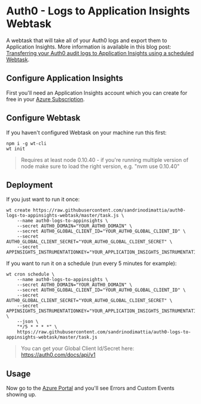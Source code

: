 # Auth0 - Logs to Application Insights Webtask

A webtask that will take all of your Auth0 logs and export them to Application Insights. More information is available in this blog post: [Transferring your Auth0 audit logs to Application Insights using a scheduled Webtask](http://fabriccontroller.net/transferring-your-auth0-audit-logs-to-application-insights-using-a-scheduled-webtask/).

## Configure Application Insights

First you'll need an Application Insights account which you can create for free in your [Azure Subscription](https://portal.azure.com/#create/Microsoft.AppInsights).

## Configure Webtask

If you haven't configured Webtask on your machine run this first:

```
npm i -g wt-cli
wt init
```

> Requires at least node 0.10.40 - if you're running multiple version of node make sure to load the right version, e.g. "nvm use 0.10.40"

## Deployment

If you just want to run it once:

```
wt create https://raw.githubusercontent.com/sandrinodimattia/auth0-logs-to-appinsights-webtask/master/task.js \
    --name auth0-logs-to-appinsights \
    --secret AUTH0_DOMAIN="YOUR_AUTH0_DOMAIN" \
    --secret AUTH0_GLOBAL_CLIENT_ID="YOUR_AUTH0_GLOBAL_CLIENT_ID" \
    --secret AUTH0_GLOBAL_CLIENT_SECRET="YOUR_AUTH0_GLOBAL_CLIENT_SECRET" \
    --secret APPINSIGHTS_INSTRUMENTATIONKEY="YOUR_APPLICATION_INSIGHTS_INSTRUMENTATION_KEY"
```

If you want to run it on a schedule (run every 5 minutes for example):

```
wt cron schedule \
    --name auth0-logs-to-appinsights \
    --secret AUTH0_DOMAIN="YOUR_AUTH0_DOMAIN" \
    --secret AUTH0_GLOBAL_CLIENT_ID="YOUR_AUTH0_GLOBAL_CLIENT_ID" \
    --secret AUTH0_GLOBAL_CLIENT_SECRET="YOUR_AUTH0_GLOBAL_CLIENT_SECRET" \
    --secret APPINSIGHTS_INSTRUMENTATIONKEY="YOUR_APPLICATION_INSIGHTS_INSTRUMENTATION_KEY" \
    --json \
    "*/5 * * * *" \
    https://raw.githubusercontent.com/sandrinodimattia/auth0-logs-to-appinsights-webtask/master/task.js
```

> You can get your Global Client Id/Secret here: https://auth0.com/docs/api/v1

## Usage

Now go to the [Azure Portal](https://portal.azure.com/) and you'll see Errors and Custom Events showing up.
